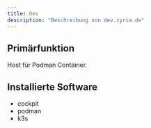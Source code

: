 ```yaml
---
title: Dev
description: "Beschreibung von dev.zyria.de"
---
```


## Primärfunktion

Host für Podman Container.

## Installierte Software

- cockpit
- podman
- k3s
